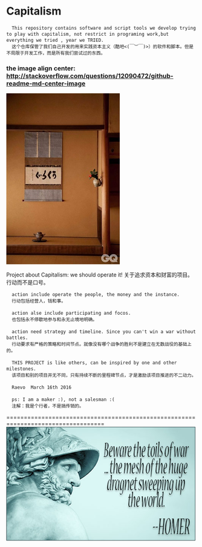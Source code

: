 # Capitalism
      This repository contains software and script tools we develop trying to play with capitalism, not restrict in programing work,but everything we tried , year we TRIED.
      这个仓库保管了我们自己开发的用来实践资本主义（酷吧<(￣︶￣)>）的软件和脚本。但是不局限于开发工作，而是所有我们尝试过的东西。

### the image align center: http://stackoverflow.com/questions/12090472/github-readme-md-center-image
  <img src="https://github.com/MRHekeji/Capitalism/blob/master/%E6%96%B0%E5%BB%BA%E6%96%87%E4%BB%B6%E5%A4%B9/1440320006_0W4Dt9.jpg" alt="Sublime's custom image"/>
</p>
      Project about Capitalism: we should operate it!
      关于追求资本和财富的项目。行动而不是口号。

      action include operate the people, the money and the instance. 
      行动包括经营人，钱和事。

      action alse include participating and focos.
      也包括永不停歇地参与和永无止境地明确。

      action need strategy and timeline. Since you can't win a war without battles.
      行动要求有严格的策略和时间节点。就像没有哪个战争的胜利不是建立在无数战役的基础上的。

      THIS PROJECT is like others, can be inspired by one and other milestones.
      该项目和别的项目并无不同，只有持续不断的里程碑节点，才是激励该项目推进的不二动力。

      Raevo  March 16th 2016

      ps: I am a maker :), not a salesman :(
      注解：我是个行者，不是搞传销的。

==================================================================================
![house](https://github.com/MRHekeji/Capitalism/blob/master/Pilot/homer_quote.jpg)
